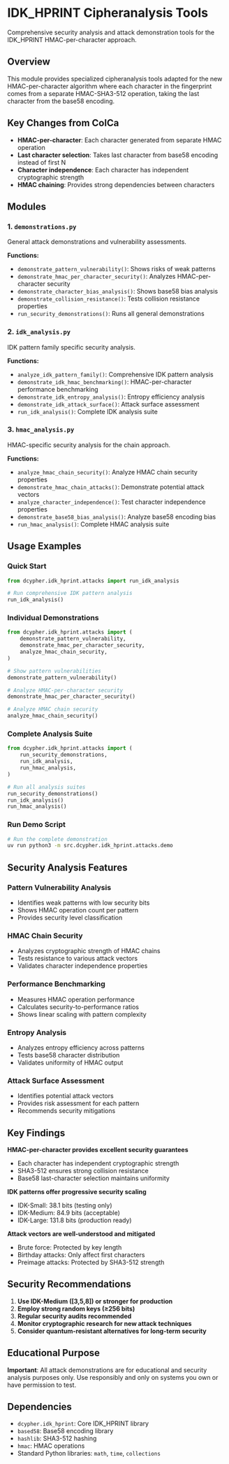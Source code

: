 # IDK_HPRINT Cipheranalysis Tools

Comprehensive security analysis and attack demonstration tools for the IDK_HPRINT HMAC-per-character approach.

## Overview

This module provides specialized cipheranalysis tools adapted for the new HMAC-per-character algorithm where each character in the fingerprint comes from a separate HMAC-SHA3-512 operation, taking the last character from the base58 encoding.

## Key Changes from ColCa

- **HMAC-per-character**: Each character generated from separate HMAC operation
- **Last character selection**: Takes last character from base58 encoding instead of first N
- **Character independence**: Each character has independent cryptographic strength
- **HMAC chaining**: Provides strong dependencies between characters

## Modules

### 1. `demonstrations.py`

General attack demonstrations and vulnerability assessments.

**Functions:**

- `demonstrate_pattern_vulnerability()`: Shows risks of weak patterns
- `demonstrate_hmac_per_character_security()`: Analyzes HMAC-per-character security
- `demonstrate_character_bias_analysis()`: Shows base58 bias analysis
- `demonstrate_collision_resistance()`: Tests collision resistance properties
- `run_security_demonstrations()`: Runs all general demonstrations

### 2. `idk_analysis.py`

IDK pattern family specific security analysis.

**Functions:**

- `analyze_idk_pattern_family()`: Comprehensive IDK pattern analysis
- `demonstrate_idk_hmac_benchmarking()`: HMAC-per-character performance benchmarking
- `demonstrate_idk_entropy_analysis()`: Entropy efficiency analysis
- `demonstrate_idk_attack_surface()`: Attack surface assessment
- `run_idk_analysis()`: Complete IDK analysis suite

### 3. `hmac_analysis.py`

HMAC-specific security analysis for the chain approach.

**Functions:**

- `analyze_hmac_chain_security()`: Analyze HMAC chain security properties
- `demonstrate_hmac_chain_attacks()`: Demonstrate potential attack vectors
- `analyze_character_independence()`: Test character independence properties
- `demonstrate_base58_bias_analysis()`: Analyze base58 encoding bias
- `run_hmac_analysis()`: Complete HMAC analysis suite

## Usage Examples

### Quick Start

```python
from dcypher.idk_hprint.attacks import run_idk_analysis

# Run comprehensive IDK pattern analysis
run_idk_analysis()
```

### Individual Demonstrations

```python
from dcypher.idk_hprint.attacks import (
    demonstrate_pattern_vulnerability,
    demonstrate_hmac_per_character_security,
    analyze_hmac_chain_security,
)

# Show pattern vulnerabilities
demonstrate_pattern_vulnerability()

# Analyze HMAC-per-character security
demonstrate_hmac_per_character_security()

# Analyze HMAC chain security
analyze_hmac_chain_security()
```

### Complete Analysis Suite

```python
from dcypher.idk_hprint.attacks import (
    run_security_demonstrations,
    run_idk_analysis,
    run_hmac_analysis,
)

# Run all analysis suites
run_security_demonstrations()
run_idk_analysis()
run_hmac_analysis()
```

### Run Demo Script

```bash
# Run the complete demonstration
uv run python3 -m src.dcypher.idk_hprint.attacks.demo
```

## Security Analysis Features

### Pattern Vulnerability Analysis

- Identifies weak patterns with low security bits
- Shows HMAC operation count per pattern
- Provides security level classification

### HMAC Chain Security

- Analyzes cryptographic strength of HMAC chains
- Tests resistance to various attack vectors
- Validates character independence properties

### Performance Benchmarking

- Measures HMAC operation performance
- Calculates security-to-performance ratios
- Shows linear scaling with pattern complexity

### Entropy Analysis

- Analyzes entropy efficiency across patterns
- Tests base58 character distribution
- Validates uniformity of HMAC output

### Attack Surface Assessment

- Identifies potential attack vectors
- Provides risk assessment for each pattern
- Recommends security mitigations

## Key Findings

**HMAC-per-character provides excellent security guarantees**

- Each character has independent cryptographic strength
- SHA3-512 ensures strong collision resistance
- Base58 last-character selection maintains uniformity

**IDK patterns offer progressive security scaling**

- IDK-Small: 38.1 bits (testing only)
- IDK-Medium: 84.9 bits (acceptable)
- IDK-Large: 131.8 bits (production ready)

**Attack vectors are well-understood and mitigated**

- Brute force: Protected by key length
- Birthday attacks: Only affect first characters
- Preimage attacks: Protected by SHA3-512 strength

## Security Recommendations

1. **Use IDK-Medium ([3,5,8]) or stronger for production**
2. **Employ strong random keys (≥256 bits)**
3. **Regular security audits recommended**
4. **Monitor cryptographic research for new attack techniques**
5. **Consider quantum-resistant alternatives for long-term security**

## Educational Purpose

**Important**: All attack demonstrations are for educational and security analysis purposes only. Use responsibly and only on systems you own or have permission to test.

## Dependencies

- `dcypher.idk_hprint`: Core IDK_HPRINT library
- `based58`: Base58 encoding library
- `hashlib`: SHA3-512 hashing
- `hmac`: HMAC operations
- Standard Python libraries: `math`, `time`, `collections`
